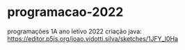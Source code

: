 # programacao-2022
programações 1A ano letivo 2022
criação java: https://editor.p5js.org/joao.vidotti.silva/sketches/1JFY_l0Ha
